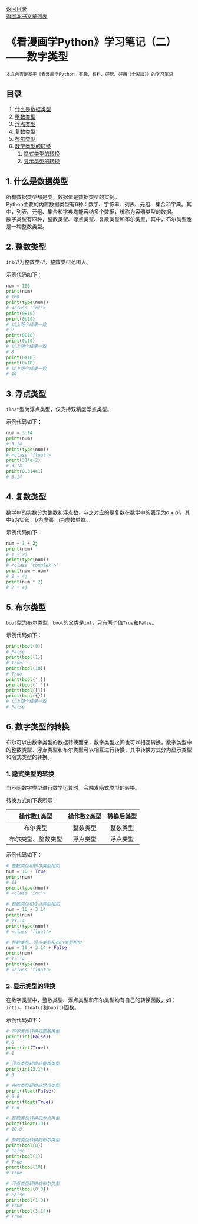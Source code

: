 [返回目录](ch0.md)  
[返回本书文章列表](../../../booklist/python/ch1.md) 

# 《看漫画学Python》学习笔记（二）——数字类型

    本文内容是基于《看漫画学Python：有趣、有料、好玩、好用（全彩版）》的学习笔记

## 目录

1. [什么是数据类型](#1)
2. [整数类型](#2)
3. [浮点类型](#3)
4. [复数类型](#4)
5. [布尔类型](#5)
6. [数字类型的转换](#6)
    1. [隐式类型的转换](#6-1)
    2. [显示类型的转换](#6-2)

## 1. 什么是数据类型<a name="1"></a>

所有数据类型都是类，数据值是数据类型的实例。  
Python主要的内置数据类型有6种：数字、字符串、列表、元组、集合和字典。其中，列表、元组、集合和字典均能容纳多个数据，统称为容器类型的数据。  
数字类型有四种，整数类型、浮点类型、复数类型和布尔类型，其中，布尔类型也是一种整数类型。  

## 2. 整数类型<a name="2"></a>

`int`型为整数类型，整数类型范围大。

示例代码如下：

```python
num = 100
print(num)
# 100
print(type(num))
# <class 'int'>
print(0B10)
print(0b10)
# 以上两个结果一致
# 2
print(0O10)
print(0o10)
# 以上两个结果一致
# 8
print(0X10)
print(0x10)
# 以上两个结果一致
# 16
```

## 3. 浮点类型<a name="3"></a>

`float`型为浮点类型，仅支持双精度浮点类型。

示例代码如下：

```python
num = 3.14
print(num)
# 3.14
print(type(num))
# <class 'float'>
print(314e-2)
# 3.14
print(0.314e1)
# 3.14
```

## 4. 复数类型<a name="4"></a>

数学中的实数分为整数和浮点数，与之对应的是复数在数学中的表示为$a+bi$，其中a为实部，b为虚部，i为虚数单位。

示例代码如下：

```python
num = 1 + 2j
print(num)
# 1 + 2j
print(type(num))
# <class 'complex'>'
print(num + num)
# 2 + 4j
print(num * 2)
# 2 + 4j
```

## 5. 布尔类型<a name="5"></a>

`bool`型为布尔类型，`bool`的父类是`int`，只有两个值`True`和`False`。

示例代码如下：

```python
print(bool(0))
# False
print(bool(1))
# True
print(bool(10))
# True
print(bool(''))
print(bool(' '))
print(bool([]))
print(bool({}))
# 以上四个结果一致
# False
```

## 6. 数字类型的转换<a name="6"></a>

布尔可以由数字类型的数据转换而来，数字类型之间也可以相互转换，数字类型中的整数类型、浮点类型和布尔类型可以相互进行转换，其中转换方式分为显示类型和隐式类型的转换。

### 1. 隐式类型的转换<a name="6-1"></a>

当不同数字类型进行数学运算时，会触发隐式类型的转换。

转换方式如下表所示：

| 操作数1类型    | 操作数2类型 | 转换后类型 |
|:---------:|:------:|:-----:|
| 布尔类型      | 整数类型   | 整数类型  |
| 布尔类型、整数类型 | 浮点类型   | 浮点类型  |
  
示例代码如下：

```python
# 整数类型和布尔类型相加
num = 10 + True
print(num)
# 11
print(type(num))
# <class 'int'>

# 整数类型和浮点类型相加
num = 10 + 3.14
print(num)
# 13.14
print(type(num))
# <class 'float'>

# 整数类型、浮点类型和布尔类型相加
num = 10 + 3.14 + False
print(num)
# 13.14
print(type(num))
# <class 'float'>
```

### 2. 显示类型的转换<a name="6-2"></a>

在数字类型中，整数类型、浮点类型和布尔类型均有自己的转换函数，如：`int()`、`float()`和`bool()`函数。

示例代码如下：

```python
# 布尔类型转换成整数类型
print(int(False))
# 0
print(int(True))
# 1

# 浮点类型转换成整数类型
print(int(3.14))
# 3

# 布尔类型转换成浮点类型
print(float(False))
# 0.0
print(float(True))
# 1.0

# 整数类型转换成浮点类型
print(float(10))
# 10.0

# 整数类型转换成布尔类型
print(bool(0))
# False
print(bool(1))
# True
print(bool(10))
# True

# 浮点类型转换成布尔类型
print(bool(0.0))
# False
print(bool(1.0))
# True
print(bool(3.14))
# True
```